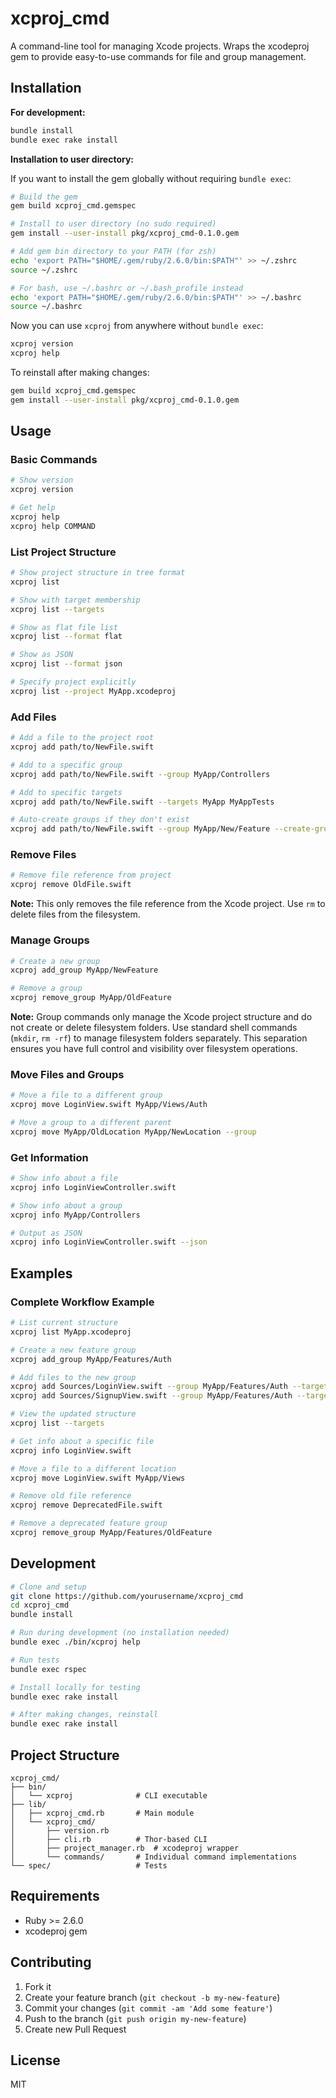 # xcproj_cmd

A command-line tool for managing Xcode projects. Wraps the xcodeproj gem to provide easy-to-use commands for file and group management.

## Installation

**For development:**
```bash
bundle install
bundle exec rake install
```

**Installation to user directory:**

If you want to install the gem globally without requiring `bundle exec`:

```bash
# Build the gem
gem build xcproj_cmd.gemspec

# Install to user directory (no sudo required)
gem install --user-install pkg/xcproj_cmd-0.1.0.gem

# Add gem bin directory to your PATH (for zsh)
echo 'export PATH="$HOME/.gem/ruby/2.6.0/bin:$PATH"' >> ~/.zshrc
source ~/.zshrc

# For bash, use ~/.bashrc or ~/.bash_profile instead
echo 'export PATH="$HOME/.gem/ruby/2.6.0/bin:$PATH"' >> ~/.bashrc
source ~/.bashrc
```

Now you can use `xcproj` from anywhere without `bundle exec`:
```bash
xcproj version
xcproj help
```

To reinstall after making changes:
```bash
gem build xcproj_cmd.gemspec
gem install --user-install pkg/xcproj_cmd-0.1.0.gem
```


## Usage

### Basic Commands

```bash
# Show version
xcproj version

# Get help
xcproj help
xcproj help COMMAND
```

### List Project Structure

```bash
# Show project structure in tree format
xcproj list

# Show with target membership
xcproj list --targets

# Show as flat file list
xcproj list --format flat

# Show as JSON
xcproj list --format json

# Specify project explicitly
xcproj list --project MyApp.xcodeproj
```

### Add Files

```bash
# Add a file to the project root
xcproj add path/to/NewFile.swift

# Add to a specific group
xcproj add path/to/NewFile.swift --group MyApp/Controllers

# Add to specific targets
xcproj add path/to/NewFile.swift --targets MyApp MyAppTests

# Auto-create groups if they don't exist
xcproj add path/to/NewFile.swift --group MyApp/New/Feature --create-groups
```

### Remove Files

```bash
# Remove file reference from project
xcproj remove OldFile.swift
```

**Note:** This only removes the file reference from the Xcode project. Use `rm` to delete files from the filesystem.

### Manage Groups

```bash
# Create a new group
xcproj add_group MyApp/NewFeature

# Remove a group
xcproj remove_group MyApp/OldFeature
```

**Note:** Group commands only manage the Xcode project structure and do not create or delete filesystem folders. Use standard shell commands (`mkdir`, `rm -rf`) to manage filesystem folders separately. This separation ensures you have full control and visibility over filesystem operations.

### Move Files and Groups

```bash
# Move a file to a different group
xcproj move LoginView.swift MyApp/Views/Auth

# Move a group to a different parent
xcproj move MyApp/OldLocation MyApp/NewLocation --group
```

### Get Information

```bash
# Show info about a file
xcproj info LoginViewController.swift

# Show info about a group
xcproj info MyApp/Controllers

# Output as JSON
xcproj info LoginViewController.swift --json
```

## Examples

### Complete Workflow Example

```bash
# List current structure
xcproj list MyApp.xcodeproj

# Create a new feature group
xcproj add_group MyApp/Features/Auth

# Add files to the new group
xcproj add Sources/LoginView.swift --group MyApp/Features/Auth --targets MyApp
xcproj add Sources/SignupView.swift --group MyApp/Features/Auth --targets MyApp

# View the updated structure
xcproj list --targets

# Get info about a specific file
xcproj info LoginView.swift

# Move a file to a different location
xcproj move LoginView.swift MyApp/Views

# Remove old file reference
xcproj remove DeprecatedFile.swift

# Remove a deprecated feature group
xcproj remove_group MyApp/Features/OldFeature
```

## Development

```bash
# Clone and setup
git clone https://github.com/yourusername/xcproj_cmd
cd xcproj_cmd
bundle install

# Run during development (no installation needed)
bundle exec ./bin/xcproj help

# Run tests
bundle exec rspec

# Install locally for testing
bundle exec rake install

# After making changes, reinstall
bundle exec rake install
```

## Project Structure

```
xcproj_cmd/
├── bin/
│   └── xcproj              # CLI executable
├── lib/
│   ├── xcproj_cmd.rb       # Main module
│   └── xcproj_cmd/
│       ├── version.rb
│       ├── cli.rb          # Thor-based CLI
│       ├── project_manager.rb  # xcodeproj wrapper
│       └── commands/       # Individual command implementations
└── spec/                   # Tests
```

## Requirements

- Ruby >= 2.6.0
- xcodeproj gem

## Contributing

1. Fork it
2. Create your feature branch (`git checkout -b my-new-feature`)
3. Commit your changes (`git commit -am 'Add some feature'`)
4. Push to the branch (`git push origin my-new-feature`)
5. Create new Pull Request

## License

MIT

